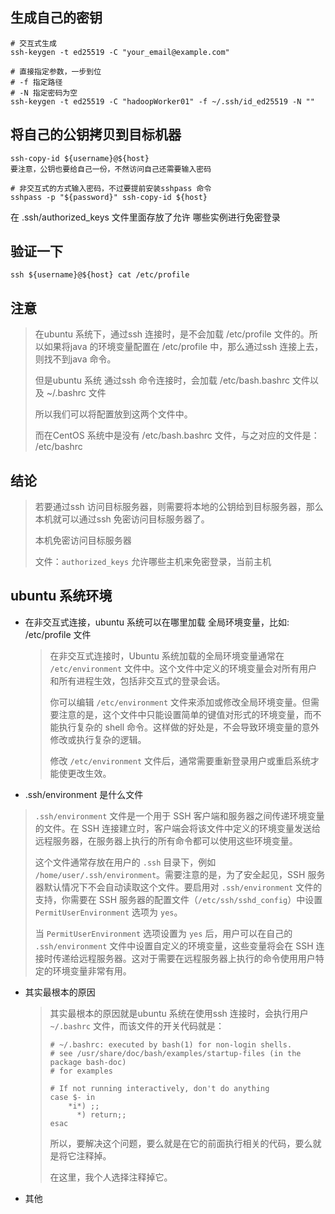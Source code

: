 







## 生成自己的密钥

```shell
# 交互式生成
ssh-keygen -t ed25519 -C "your_email@example.com"

# 直接指定参数，一步到位
# -f 指定路径
# -N 指定密码为空
ssh-keygen -t ed25519 -C "hadoopWorker01" -f ~/.ssh/id_ed25519 -N ""
```



## 将自己的公钥拷贝到目标机器

```shell
ssh-copy-id ${username}@${host}
要注意，公钥也要给自己一份，不然访问自己还需要输入密码

# 非交互式的方式输入密码，不过要提前安装sshpass 命令
sshpass -p "${password}" ssh-copy-id ${host}
```



在 .ssh/authorized_keys  文件里面存放了允许 哪些实例进行免密登录



## 验证一下

```shell
ssh ${username}@${host} cat /etc/profile
```



## 注意

> 在ubuntu 系统下，通过ssh 连接时，是不会加载 /etc/profile 文件的。所以如果将java 的环境变量配置在 /etc/profile 中，那么通过ssh 连接上去，则找不到java 命令。
>
> 但是ubuntu 系统 通过ssh 命令连接时，会加载 /etc/bash.bashrc 文件以及 ~/.bashrc 文件
>
> 所以我们可以将配置放到这两个文件中。
>
> 而在CentOS 系统中是没有 /etc/bash.bashrc 文件，与之对应的文件是： /etc/bashrc



## 结论

> 若要通过ssh 访问目标服务器，则需要将本地的公钥给到目标服务器，那么本机就可以通过ssh 免密访问目标服务器了。
>
> 本机免密访问目标服务器
>
> 文件：`authorized_keys` 允许哪些主机来免密登录，当前主机





## ubuntu 系统环境

- 在非交互式连接，ubuntu 系统可以在哪里加载 全局环境变量，比如: /etc/profile 文件

  > 在非交互式连接时，Ubuntu 系统加载的全局环境变量通常在 `/etc/environment` 文件中。这个文件中定义的环境变量会对所有用户和所有进程生效，包括非交互式的登录会话。
  >
  > 你可以编辑 `/etc/environment` 文件来添加或修改全局环境变量。但需要注意的是，这个文件中只能设置简单的键值对形式的环境变量，而不能执行复杂的 shell 命令。这样做的好处是，不会导致环境变量的意外修改或执行复杂的逻辑。
  >
  > 修改 `/etc/environment` 文件后，通常需要重新登录用户或重启系统才能使更改生效。

-  .ssh/environment  是什么文件

  > `.ssh/environment` 文件是一个用于 SSH 客户端和服务器之间传递环境变量的文件。在 SSH 连接建立时，客户端会将该文件中定义的环境变量发送给远程服务器，在服务器上执行的所有命令都可以使用这些环境变量。
  >
  > 这个文件通常存放在用户的 `.ssh` 目录下，例如 `/home/user/.ssh/environment`。需要注意的是，为了安全起见，SSH 服务器默认情况下不会自动读取这个文件。要启用对 `.ssh/environment` 文件的支持，你需要在 SSH 服务器的配置文件（`/etc/ssh/sshd_config`）中设置 `PermitUserEnvironment` 选项为 `yes`。
  >
  > 当 `PermitUserEnvironment` 选项设置为 `yes` 后，用户可以在自己的 `.ssh/environment` 文件中设置自定义的环境变量，这些变量将会在 SSH 连接时传递给远程服务器。这对于需要在远程服务器上执行的命令使用用户特定的环境变量非常有用。

- 其实最根本的原因

  > 其实最根本的原因就是ubuntu 系统在使用ssh 连接时，会执行用户`~/.bashrc` 文件，而该文件的开关代码就是：
  >
  > ```shell
  > # ~/.bashrc: executed by bash(1) for non-login shells.
  > # see /usr/share/doc/bash/examples/startup-files (in the package bash-doc)
  > # for examples
  > 
  > # If not running interactively, don't do anything
  > case $- in
  >     *i*) ;;
  >       *) return;;
  > esac
  > ```
  >
  > 所以，要解决这个问题，要么就是在它的前面执行相关的代码，要么就是将它注释掉。
  >
  > 在这里，我个人选择注释掉它。

- 其他








